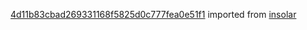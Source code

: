 [4d11b83cbad269331168f5825d0c777fea0e51f1](https://github.com/insolar/insolar/commit/4d11b83cbad269331168f5825d0c777fea0e51f1) imported from [insolar](https://github.com/insolar/insolar)
